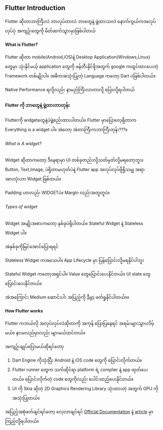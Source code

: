 ## Flutter Introduction

Flutter ဆိုတာဘာကြီးလဲ ဘာလုပ်တာလဲ ဘာတွေနဲ့ ဖွဲ့ထားသလဲ နောက်ကွယ်ကအလုပ်လုပ်ပုံ အကျဥ်းတွေကို မိတ်ဆက်သွားမှာဖြစ်ပါတယ်

#### What is Flutter?

Flutter  ဆိုတာ mobile(Android,iOS)နဲ့ Desktop Application(Windows,Linux) တွေမှာ သုံးနိုင်မယ့် application တွေကို ဖန်တီးနိုင်ဖို့အတွက်  google ကထွင်ထားပေးတဲ့ Framework တစ်မျိုးပါ။ အဓိကအသုံးပြုတဲ့ Language ကတော့ Dart ပဲဖြစ်ပါတယ်။

Native Performance ရလို့လည်း နာမည်ကြီးလာတာလို့ ပြောလို့ရပါတယ်

#### Flutter ကို ဘာတွေနဲ့ ဖွဲ့ထားတာတုန်း

Flutterကို widgetတွေနဲ့ပဲဖွဲ့စည်းထားပါတယ်။ Flutter မှာပြောလေ့ရှိတာက Everything is a widget ပါ။ အဲတော့ အဲတာကြီးကဘာကြီးတုန်း???။

###### What is A widget?

Widget ဆိုတာကတော့ ဒီနေရာမှာ UI  တစ်ခုတည်းလို့သတ်မှတ်လို့မရတော့ဘူး။ Button, Text,Image, ပဲရှိတာမဟုတ်ပဲနဲ့ Flutter app အလုပ်လုပ်ဖို့ရှိသမျှ အရာအားလုံးဟာ Widget ဖြစ်တယ်။

Padding ဟာလည်း WIDGETပဲ။ Margin လည်းအတူတူပဲ။

###### Types of widget

Widget အမျိုးအစားကတော့ နှစ်ခုပဲရှိပါတယ်။ Stateful Widget နဲ့ Stateless Widget ပါ။

အဲနှစ်ခုကိုမြင်အောင်ပြောရရင်

Stateless Widget ကအသေပါ။ App Lifecycle မှာ ပြန်ပြောင်းလို့မရနိုင်ပါဘူး

Stateful Widget ကတော့အရှင်ပါ။ Value တွေပြောင်းပေးနိုင်တယ်။ UI state တွေပြောင်းပေးနိုင်တယ်။

အဲအကြောင်း Medium ဆောင်းပါး အပြည့်ကို [ဒီမှာ](https://medium.com/jay-tillu/4-what-is-widget-in-flutter-lets-clear-the-basics-first-82f501c8d0f0#:~:text=In%20flutter%2C%20Widget%20is%20a%20way%20to%20declare%20and%20construct%20UI.&text=A%20widget%20might%20display%20Something,and%20columns%20are%20also%20widgets.) ဖတ်ရှုနိုင်ပါတယ်။။



#### How Flutter works

Flutter ကဘယ်လို အလုပ်လုပ်လဲဆိုတာကို အကုန် ပြောပြနေရင် အရမ်းများသွားလိမ့်မယ်။ နားမလည်မှာလည်း များမယ်ထင်တယ်။



အကျဥ်းချုပ်ပြောမယ်ဆိုရင်တော့

1. Dart Engine ကိုသုံးပြီး Android နဲ့ iOS code တွေကို ပြောင်းလိုက်တယ်။
2. Flutter runner တွေက သက်ဆိုင်ရာ platform  ရဲ့ complier နဲ့ app ထုတ်ပေးတယ်။ ပြောင်းလိုက်တဲ့  code တွေကိုလည်း ပေါင်းထည့်ပေးနိုင်တယ်။
3. UI ကို Skia ဆိုတဲ့ 2D Graphics Rendering Library သုံးထားတဲ့ အတွက် GPU ကို အသုံးပြုတယ်။

အပြည့်အစုံဖတ်ချင်ရင်တော့ လေ့လာချင်ရင် [Official Documentation](https://flutter.dev/docs/resources/architectural-overview) နဲ့ [article](https://flutter.dev/docs/resources/architectural-overview) မှာကြည့်လို့ရပါတယ်။

